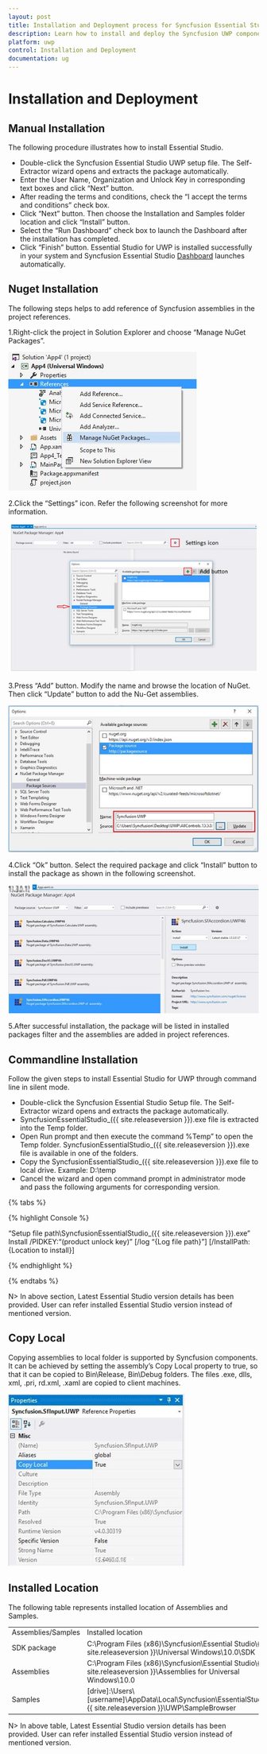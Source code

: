```yaml
---
layout: post
title: Installation and Deployment process for Syncfusion Essential Studio UWP products
description: Learn how to install and deploy the Syncfusion UWP component
platform: uwp
control: Installation and Deployment
documentation: ug
---
```


# Installation and Deployment

## Manual Installation

The following procedure illustrates how to install Essential Studio.

* Double-click the Syncfusion Essential Studio UWP setup file. The Self-Extractor wizard opens and extracts the package automatically.
* Enter the User Name, Organization and Unlock Key in corresponding text boxes and click “Next” button.
* After reading the terms and conditions, check the “I accept the terms and conditions” check box.
* Click “Next” button. Then choose the Installation and Samples folder location and click “Install” button.
* Select the “Run Dashboard” check box to launch the Dashboard after the installation has completed.
* Click “Finish” button. Essential Studio for UWP is installed successfully in your system and Syncfusion Essential Studio [Dashboard](http://help.syncfusion.com/ug/common/documents/dashboard.htm#) launches automatically.

## Nuget Installation


The following steps helps to add reference of Syncfusion assemblies in the project references.

1.Right-click the project in Solution Explorer and choose “Manage NuGet Packages”.

![](Installation-and-Deployment_images/Installation-and-Deployment_img1.jpeg)


2.Click the “Settings” icon. Refer the following screenshot for more information.

![](Installation-and-Deployment_images/Installation-and-Deployment_img2.jpeg)


3.Press “Add” button. Modify the name and browse the location of NuGet. Then click “Update” button to add the Nu-Get assemblies.

![](Installation-and-Deployment_images/Installation-and-Deployment_img3.jpeg)


4.Click “Ok” button. Select the required package and click “Install” button to install the package as shown in the following screenshot. 

![](Installation-and-Deployment_images/Installation-and-Deployment_img4.jpeg)


5.After successful installation, the package will be listed in installed packages filter and the assemblies are added in project references.

## Commandline Installation


Follow the given steps to install Essential Studio for UWP through command line in silent mode.

* Double-click the Syncfusion Essential Studio Setup file. The Self-Extractor wizard opens and extracts the package automatically.
* SyncfusionEssentialStudio_({{ site.releaseversion }}).exe file is extracted into the Temp folder.
* Open Run prompt and then execute the command %Temp” to open the Temp folder. SyncfusionEssentialStudio_({{ site.releaseversion }}).exe file is available in one of the folders.
* Copy the SyncfusionEssentialStudio_({{ site.releaseversion }}).exe file to local drive. Example: D:\temp
* Cancel the wizard and open command prompt in administrator mode and pass the following arguments for corresponding version.


{% tabs %}

{% highlight Console %}  

“Setup file path\SyncfusionEssentialStudio_({{ site.releaseversion }}).exe” Install /PIDKEY:“(product unlock key)” [/log “{Log file path}”] [/InstallPath:{Location to install}]

{% endhighlight %} 

{% endtabs %}

N> In above section, Latest Essential Studio version details has been provided. User can refer installed Essential Studio version instead of mentioned version.

## Copy Local

Copying assemblies to local folder is supported by Syncfusion components. It can be achieved by setting the assembly’s Copy Local property to true, so that it can be copied to Bin\Release, Bin\Debug folders. The files .exe, dlls, xml, .pri, rd.xml, .xaml  are copied to client machines.

![](Installation-and-Deployment_images/Installation-and-Deployment_img5.jpeg)


## Installed Location

The following table represents installed location of Assemblies and Samples.

<table>
<tr>
<td>
Assemblies/Samples</td><td>
Installed location</td></tr>
<tr>
<td>
SDK package</td><td>
C:\Program Files (x86)\Syncfusion\Essential Studio\{{ site.releaseversion }}\Universal Windows\10.0\SDK</td></tr>
<tr>
<td>
Assemblies</td><td>
C:\Program Files (x86)\Syncfusion\Essential Studio\{{ site.releaseversion }}\Assemblies for Universal Windows\10.0</td></tr>
<tr>
<td>
Samples</td><td>
[drive]:\Users\[username]\AppData\Local\Syncfusion\EssentialStudio\{{ site.releaseversion }}\UWP\SampleBrowser</td></tr>
</table>

N> In above table, Latest Essential Studio version details has been provided. User can refer installed Essential Studio version instead of mentioned version.
